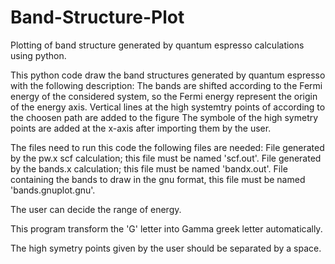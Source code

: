 # Band-Structure-Plot
Plotting of band structure generated by quantum espresso calculations using python.

This python code draw the band structures generated by quantum espresso with the following description:
  The bands are shifted according to the Fermi energy of the considered system, so the Fermi energy represent the origin of the energy axis.
  Vertical lines at the high systemtry points of according to the choosen path are added to the figure
  The symbole of the high symetry points are added at the x-axis after importing them by the user.
  
The files need to run this code the following files are needed:
  File generated by the pw.x scf calculation; this file must be named 'scf.out'.
  File generated by the bands.x calculation; this file must be named 'bandx.out'.
  File containing the bands to draw in the gnu format, this file must be named 'bands.gnuplot.gnu'.
  
The user can decide the range of energy.

This program transform the 'G' letter into Gamma greek letter automatically.

The high symetry points given by the user should be separated by a space.
